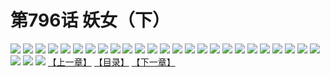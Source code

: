 # 第796话 妖女（下）
![](https://mhpic.xiaomingtaiji.net/comic/D/斗破苍穹/第796话F1_262464/1.jpg-zymk.middle.webp)
![](https://mhpic.xiaomingtaiji.net/comic/D/斗破苍穹/第796话F1_262464/2.jpg-zymk.middle.webp)
![](https://mhpic.xiaomingtaiji.net/comic/D/斗破苍穹/第796话F1_262464/3.jpg-zymk.middle.webp)
![](https://mhpic.xiaomingtaiji.net/comic/D/斗破苍穹/第796话F1_262464/4.jpg-zymk.middle.webp)
![](https://mhpic.xiaomingtaiji.net/comic/D/斗破苍穹/第796话F1_262464/5.jpg-zymk.middle.webp)
![](https://mhpic.xiaomingtaiji.net/comic/D/斗破苍穹/第796话F1_262464/6.jpg-zymk.middle.webp)
![](https://mhpic.xiaomingtaiji.net/comic/D/斗破苍穹/第796话F1_262464/7.jpg-zymk.middle.webp)
![](https://mhpic.xiaomingtaiji.net/comic/D/斗破苍穹/第796话F1_262464/8.jpg-zymk.middle.webp)
![](https://mhpic.xiaomingtaiji.net/comic/D/斗破苍穹/第796话F1_262464/9.jpg-zymk.middle.webp)
![](https://mhpic.xiaomingtaiji.net/comic/D/斗破苍穹/第796话F1_262464/10.jpg-zymk.middle.webp)
![](https://mhpic.xiaomingtaiji.net/comic/D/斗破苍穹/第796话F1_262464/11.jpg-zymk.middle.webp)
![](https://mhpic.xiaomingtaiji.net/comic/D/斗破苍穹/第796话F1_262464/12.jpg-zymk.middle.webp)
![](https://mhpic.xiaomingtaiji.net/comic/D/斗破苍穹/第796话F1_262464/13.jpg-zymk.middle.webp)
![](https://mhpic.xiaomingtaiji.net/comic/D/斗破苍穹/第796话F1_262464/14.jpg-zymk.middle.webp)
![](https://mhpic.xiaomingtaiji.net/comic/D/斗破苍穹/第796话F1_262464/15.jpg-zymk.middle.webp)
![](https://mhpic.xiaomingtaiji.net/comic/D/斗破苍穹/第796话F1_262464/16.jpg-zymk.middle.webp)
![](https://mhpic.xiaomingtaiji.net/comic/D/斗破苍穹/第796话F1_262464/17.jpg-zymk.middle.webp)
![](https://mhpic.xiaomingtaiji.net/comic/D/斗破苍穹/第796话F1_262464/18.jpg-zymk.middle.webp)
![](https://mhpic.xiaomingtaiji.net/comic/D/斗破苍穹/第796话F1_262464/19.jpg-zymk.middle.webp)
![](https://mhpic.xiaomingtaiji.net/comic/D/斗破苍穹/第796话F1_262464/20.jpg-zymk.middle.webp)
![](https://mhpic.xiaomingtaiji.net/comic/D/斗破苍穹/第796话F1_262464/21.jpg-zymk.middle.webp)
![](https://mhpic.xiaomingtaiji.net/comic/D/斗破苍穹/第796话F1_262464/22.jpg-zymk.middle.webp)
![](https://mhpic.xiaomingtaiji.net/comic/D/斗破苍穹/第796话F1_262464/23.jpg-zymk.middle.webp)
![](https://mhpic.xiaomingtaiji.net/comic/D/斗破苍穹/第796话F1_262464/24.jpg-zymk.middle.webp)
![](https://mhpic.xiaomingtaiji.net/comic/D/斗破苍穹/第796话F1_262464/25.jpg-zymk.middle.webp)
![](https://mhpic.xiaomingtaiji.net/comic/D/斗破苍穹/第796话F1_262464/26.jpg-zymk.middle.webp)
![](https://mhpic.xiaomingtaiji.net/comic/D/斗破苍穹/第796话F1_262464/27.jpg-zymk.middle.webp)
![](https://mhpic.xiaomingtaiji.net/comic/D/斗破苍穹/第796话F1_262464/28.jpg-zymk.middle.webp)
[【上一章】](./799.md)
[【目录】](./README.md)
[【下一章】](./801.md)
